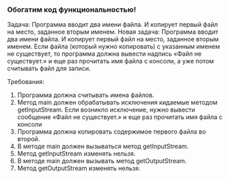 
### Обогатим код функциональностью!

Задача: Программа вводит два имени файла. И копирует первый файл на место, заданное вторым именем.
Новая задача: Программа вводит два имени файла. И копирует первый файл на место, заданное вторым именем.
Если файла (который нужно копировать) с указанным именем не существует, то
программа должна вывести надпись «Файл не существует.» и еще раз прочитать имя файла с консоли, а уже потом считывать файл для записи.


Требования:
1.	Программа должна считывать имена файлов.
2.	Метод main должен обрабатывать исключения кидаемые методом getInputStream. Если возникло исключение, нужно вывести сообщение «Файл не существует.» и еще раз прочитать имя файла с консоли
3.	Программа должна копировать содержимое первого файла во второй.
4.	В методе main должен вызываться метод getInputStream.
5.	Метод getInputStream изменять нельзя.
6.	В методе main должен вызывать метод getOutputStream.
7.	Метод getOutputStream изменять нельзя.


